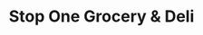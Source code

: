 ---
title: "Stop One Grocery & Deli"
url: /baltimore/stop-one-grocery-und-deli/
shop: Lebensmittel
---